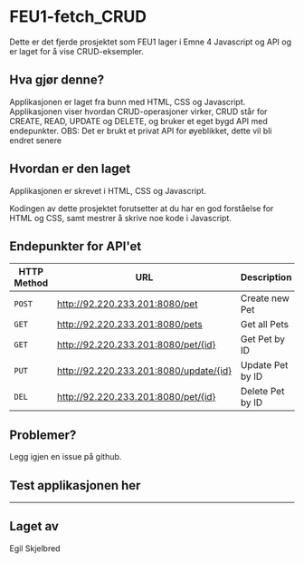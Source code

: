# FEU1-fetch_CRUD

Dette er det fjerde prosjektet som FEU1 lager i Emne 4 Javascript og API og er laget for å vise CRUD-eksempler.

## Hva gjør denne?

Applikasjonen er laget fra bunn med HTML, CSS og Javascript.
Applikasjonen viser hvordan CRUD-operasjoner virker, CRUD står for CREATE, READ, UPDATE og DELETE, og bruker et eget bygd API med endepunkter.
OBS: Det er brukt et privat API for øyeblikket, dette vil bli endret senere

## Hvordan er den laget

Applikasjonen er skrevet i HTML, CSS og Javascript.

Kodingen av dette prosjektet forutsetter at du har en god forståelse for HTML og CSS, samt mestrer å skrive noe kode i Javascript.

## Endepunkter for API'et

| HTTP Method | URL                                    | Description      |
| ----------- | -------------------------------------- | ---------------- |
| `POST`      | http://92.220.233.201:8080/pet         | Create new Pet   |
| `GET`       | http://92.220.233.201:8080/pets        | Get all Pets     |
| `GET`       | http://92.220.233.201:8080/pet/{id}    | Get Pet by ID    |
| `PUT`       | http://92.220.233.201:8080/update/{id} | Update Pet by ID |
| `DEL`       | http://92.220.233.201:8080/pet/{id}    | Delete Pet by ID |

## Problemer?

Legg igjen en issue på github.

## Test applikasjonen her

---

## Laget av

Egil Skjelbred
